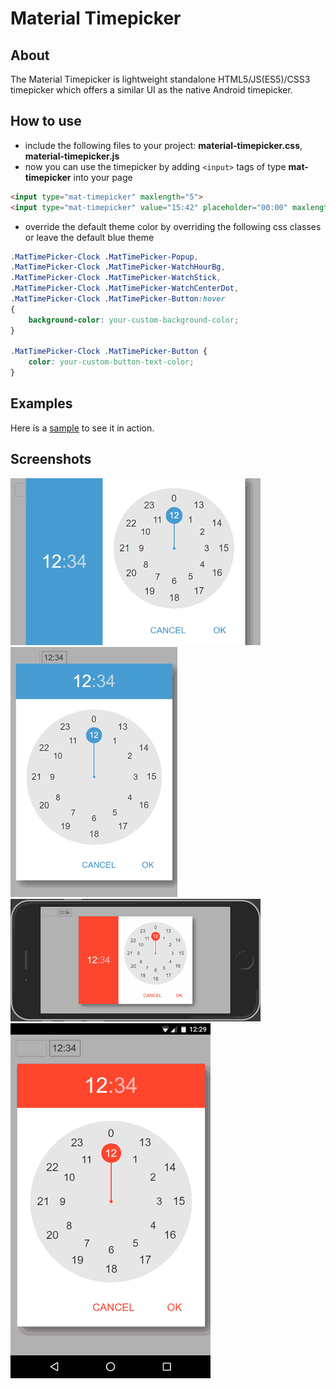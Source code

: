 # Material Timepicker

## About
The Material Timepicker is lightweight standalone HTML5/JS(ES5)/CSS3 timepicker which offers a similar UI as the native Android timepicker.

## How to use
* include the following files to your project: __material-timepicker.css__, __material-timepicker.js__
* now you can use the timepicker by adding `<input>` tags of type __mat-timepicker__ into your page
```html
<input type="mat-timepicker" maxlength="5">
<input type="mat-timepicker" value="15:42" placeholder="00:00" maxlength="5">
```
* override the default theme color by overriding the following css classes or leave the default blue theme
```css
.MatTimePicker-Clock .MatTimePicker-Popup,
.MatTimePicker-Clock .MatTimePicker-WatchHourBg,
.MatTimePicker-Clock .MatTimePicker-WatchStick,
.MatTimePicker-Clock .MatTimePicker-WatchCenterDot,
.MatTimePicker-Clock .MatTimePicker-Button:hover
{
    background-color: your-custom-background-color;
}

.MatTimePicker-Clock .MatTimePicker-Button {
    color: your-custom-button-text-color;
}
```

## Examples
Here is a [sample](https://edgeelement.github.io/material-timepicker/demo/test.html) to see it in action.

## Screenshots
![iPhone 4 - landscape- default](screenshots/iPhone4-landscape-default.png)
![iPhone 4 - portrait - default](screenshots/iPhone4-portrait-default.png)
![iPhone6 - landscape- red](screenshots/iPhone6-landscape-red.png)
![Nexus5X - portrait - red](screenshots/Nexus5X-portrait-red.png)
